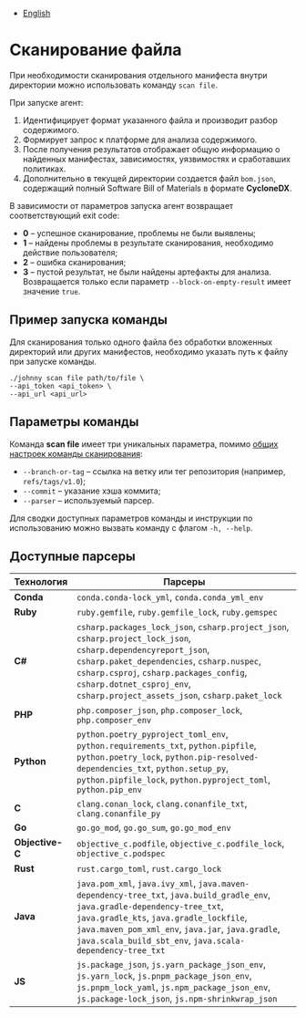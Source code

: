 - [English](../../agent/scan-file.en/)

# Сканирование файла

При необходимости сканирования отдельного манифеста внутри директории можно использовать команду `scan file`.

При запуске агент:

1. Идентифицирует формат указанного файла и производит разбор содержимого.
1. Формирует запрос к платформе для анализа содержимого.
1. После получения результатов отображает общую информацию о найденных манифестах, зависимостях, уязвимостях и сработавших политиках.
1. Дополнительно в текущей директории создается файл `bom.json`, содержащий полный Software Bill of Materials в формате **CycloneDX**.

В зависимости от параметров запуска агент возвращает соответствующий exit code:

- **0** – успешное сканирование, проблемы не были выявлены;
- **1** – найдены проблемы в результате сканирования, необходимо действие пользователя;
- **2** – ошибка сканирования;
- **3** – пустой результат, не были найдены артефакты для анализа. Возвращается только если параметр `--block-on-empty-result` имеет значение `true`.

## Пример запуска команды

Для сканирования только одного файла без обработки вложенных директорий или других манифестов, необходимо указать путь к файлу при запуске команды.

```
./johnny scan file path/to/file \
--api_token <api_token> \
--api_url <api_url>
```

## Параметры команды

Команда **scan file** имеет три уникальных параметра, помимо [общих настроек команды сканирования](/agent/scan/#_2):

- `--branch-or-tag` – ссылка на ветку или тег репозитория (например, `refs/tags/v1.0`);
- `--commit` – указание хэша коммита;
- `--parser` – используемый парсер.

Для сводки доступных параметров команды и инструкции по использованию можно вызвать команду с флагом `-h, --help`.

## Доступные парсеры

| Технология      | Парсеры                                                                                                                                                                                                                                                                                    |
| --------------- | ------------------------------------------------------------------------------------------------------------------------------------------------------------------------------------------------------------------------------------------------------------------------------------------ |
| **Conda**       | `conda.conda-lock_yml`, `conda.conda_yml_env`                                                                                                                                                                                                                                              |
| **Ruby**        | `ruby.gemfile`, `ruby.gemfile_lock`, `ruby.gemspec`                                                                                                                                                                                                                                        |
| **С#**          | `csharp.packages_lock_json`, `csharp.project_json`, `csharp.project_lock_json`, `csharp.dependencyreport_json`, `csharp.paket_dependencies`, `csharp.nuspec`, `csharp.csproj`, `csharp.packages_config`, `csharp.dotnet_csproj_env`, `csharp.project_assets_json`, `csharp.paket_lock`     |
| **PHP**         | `php.composer_json`, `php.composer_lock`, `php.composer_env`                                                                                                                                                                                                                               |
| **Python**      | `python.poetry_pyproject_toml_env`, `python.requirements_txt`, `python.pipfile`, `python.poetry_lock`, `python.pip-resolved-dependencies_txt`, `python.setup_py`, `python.pipfile_lock`, `python.pyproject_toml`, `python.pip_env`                                                         |
| **C**           | `clang.conan_lock`, `clang.conanfile_txt`, `clang.conanfile_py`                                                                                                                                                                                                                            |
| **Go**          | `go.go_mod`, `go.go_sum`, `go.go_mod_env`                                                                                                                                                                                                                                                  |
| **Objective-C** | `objective_c.podfile`, `objective_c.podfile_lock`, `objective_c.podspec`                                                                                                                                                                                                                   |
| **Rust**        | `rust.cargo_toml`, `rust.cargo_lock`                                                                                                                                                                                                                                                       |
| **Java**        | `java.pom_xml`, `java.ivy_xml`, `java.maven-dependency-tree_txt`, `java.build_gradle_env`, `java.gradle-dependency-tree_txt`, `java.gradle_kts`, `java.gradle_lockfile`, `java.maven_pom_xml_env`, `java.jar`, `java.gradle`, `java.scala_build_sbt_env`, `java.scala-dependency-tree_txt` |
| **JS**          | `js.package_json`, `js.yarn_package_json_env`, `js.yarn_lock`, `js.pnpm_package_json_env`, `js.pnpm_lock_yaml`, `js.npm_package_json_env`, `js.package-lock_json`, `js.npm-shrinkwrap_json`                                                                                                |
